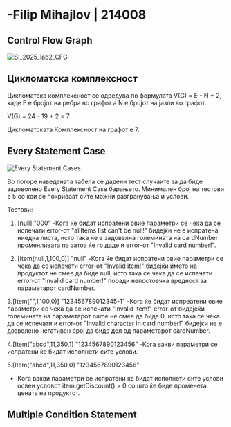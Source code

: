 #  -Filip Mihajlov | 214008

## Control Flow Graph

![SI_2025_lab2_CFG](https://github.com/user-attachments/assets/9e722adf-eb10-4905-ba2d-70dc840df18d)

## Цикломатска комплексност

Цикломатска комплексност се одредува по формулата V(G) = E - N + 2, каде Е е бројот на ребра во графот а N е бројот на јазли во графот.

V(G) = 24 - 19 + 2 = 7

Цикломатската Комплексност на графот е 7.


## Every Statement Case
![Every Statement Cases](https://github.com/user-attachments/assets/34c04cc9-ba2b-48fa-99ec-6181a38bf1c1)

Во погоре наведената табела се дадени тест случаите за да биде задоволено Every Statement Case барањето. Минимален број на тестови е 5 со кои се покриваат сите можни разгранувања и услови.

Тестови:

1. [null] "000"
   -Кога ќе бидат испратени овие параметри се чека да се испечати error-от "allItems list can't be null!" бидејќи не е испратена ниедна листа, исто така не е задовелна големината на cardNumber променливата па затоа ќе го даде и error-от "Invalid card number!".

2. [Item(null,1,100,0)] "null"
  -Кога ќе бидат испратени овие параметри се чека да се испечати error-от "Invalid item!" бидејќи името на продуктот не смее да биде null, исто така се чека да се испечати error-от "Invalid card number!" поради непостоечка вредност за параметарот cardNumber.

3.[Item("",1,100,0)] "123456789012345-1"
  -Кога ќе бидат испреатени овие параметри се чека да се испечати "Invalid item!" error-от бидејеќи големината на параметарот name не смее да биде 0, исто така се чека да се испечати и error-от "Invalid character in card number!" бидејќи не е дозволено негативен број да биде дел од параметарот cardNumber.

4.[Item("abcd",11,350,1] "1234567890123456"
  -Кога вакви параметри се испратени ќе бидат исполнети сите услови.

5.[Item("abcd",11,350,0] "1234567890123456"
 - Кога вакви параметри се испратени ќе бидат исполнети сите услови освен условот item.getDiscount() > 0 со што ќе биде променета цената на продуктот.


## Multiple Condition Statement





